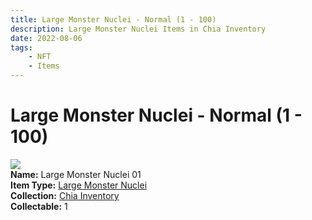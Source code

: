 ```yaml
---
title: Large Monster Nuclei - Normal (1 - 100)
description: Large Monster Nuclei Items in Chia Inventory
date: 2022-08-06
tags:
    - NFT
    - Items
---
```


# Large Monster Nuclei - Normal (1 - 100)
<div class="item_thumbnail">
<a href="../../../Collectable/Large_Monster_Nuclei/Large_Monster_Nuclei"><img loading="lazy" src="https://rqkaeyrvtvtkfwurlof6eemqszjjdtwyflndwzkhlu3b3wmxmi.arweave.net/jBQCYjWdZqLakVuL_4hGQllKRztgq2jtlR102HdmXYo"></a><br/>
<div><strong>Name:</strong> Large Monster Nuclei 01</div>
<div><strong>Item Type:</strong> <a href="../../../Collectable/Large_Monster_Nuclei/Large_Monster_Nuclei">Large Monster Nuclei</a></div>
<div><strong>Collection:</strong> <a href="https://www.spacescan.io/xch/nft/collection/col16fpva26fhdjp2echs3cr7c30gzl7qe67hu9grtsjcqldz354asjsyzp6wx">Chia Inventory</a></div>
<div><strong>Collectable:</strong> 1</div>
</div>

